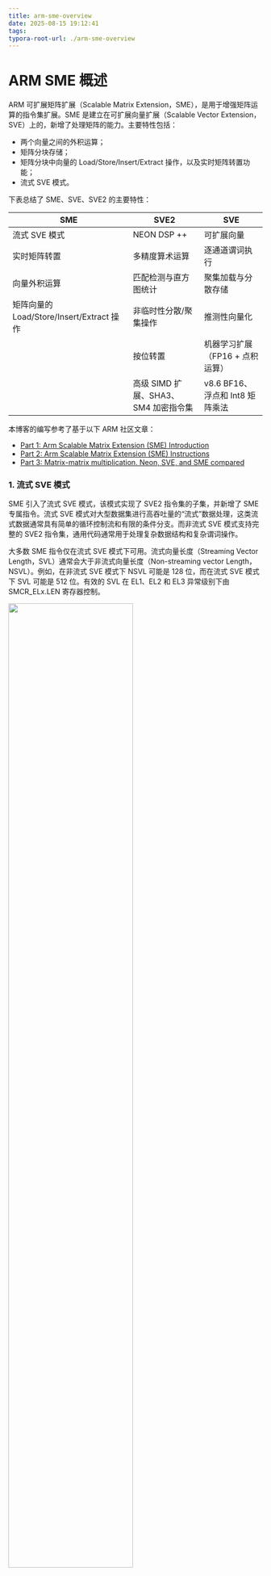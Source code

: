 ```yaml
---
title: arm-sme-overview
date: 2025-08-15 19:12:41
tags:
typora-root-url: ./arm-sme-overview
---
```


# ARM SME 概述

ARM 可扩展矩阵扩展（Scalable Matrix Extension，SME），是用于增强矩阵运算的指令集扩展。SME 是建立在可扩展向量扩展（Scalable Vector Extension，SVE）上的，新增了处理矩阵的能力。主要特性包括：

- 两个向量之间的外积运算；
- 矩阵分块存储；
- 矩阵分块中向量的 Load/Store/Insert/Extract 操作，以及实时矩阵转置功能；
- 流式 SVE 模式。

下表总结了 SME、SVE、SVE2 的主要特性：

| SME                                       | SVE2                                 | SVE                             |
| ----------------------------------------- | ------------------------------------ | ------------------------------- |
| 流式 SVE 模式                             | NEON DSP ++                          | 可扩展向量                      |
| 实时矩阵转置                              | 多精度算术运算                       | 逐通道谓词执行                  |
| 向量外积运算                              | 匹配检测与直方图统计                 | 聚集加载与分散存储              |
| 矩阵向量的 Load/Store/Insert/Extract 操作 | 非临时性分散/聚集操作                | 推测性向量化                    |
|                                           | 按位转置                             | 机器学习扩展（FP16 + 点积运算） |
|                                           | 高级 SIMD 扩展、SHA3、SM4 加密指令集 | v8.6 BF16、浮点和 Int8 矩阵乘法 |

本博客的编写参考了基于以下 ARM 社区文章：
- [Part 1: Arm Scalable Matrix Extension (SME) Introduction](https://community.arm.com/arm-community-blogs/b/architectures-and-processors-blog/posts/arm-scalable-matrix-extension-introduction)
- [Part 2: Arm Scalable Matrix Extension (SME) Instructions](https://community.arm.com/arm-community-blogs/b/architectures-and-processors-blog/posts/arm-scalable-matrix-extension-introduction-p2)
- [Part 3: Matrix-matrix multiplication. Neon, SVE, and SME compared](https://community.arm.com/arm-community-blogs/b/architectures-and-processors-blog/posts/matrix-matrix-multiplication-neon-sve-and-sme-compared)

### 1. 流式 SVE 模式

SME 引入了流式 SVE 模式，该模式实现了 SVE2 指令集的子集，并新增了 SME 专属指令。流式 SVE 模式对大型数据集进行高吞吐量的“流式”数据处理，这类流式数据通常具有简单的循环控制流和有限的条件分支。而非流式 SVE 模式支持完整的 SVE2 指令集，通用代码通常用于处理复杂数据结构和复杂谓词操作。

大多数 SME 指令仅在流式 SVE 模式下可用。流式向量长度（Streaming Vector Length，SVL）通常会大于非流式向量长度（Non-streaming vector Length，NSVL）。例如，在非流式 SVE 模式下 NSVL 可能是 128 位，而在流式 SVE 模式下 SVL 可能是 512 位。有效的 SVL 在 EL1、EL2 和 EL3 异常级别下由 SMCR_ELx.LEN 寄存器控制。

<img src="1.png" width="70%">

### 2. 非流式 SVE 模式与流式 SVE 模式之间的切换

如果处理器同时实现了 SME 与 SVE2，应用程序可根据需求在不同运行模式间切换。例如，根据需要处理的向量长度，选择不同的处理模式，提升数据处理效率。

SME 新增了 **`PSTATE.{SM, ZA}`** 位用于分别控制启用/禁用流式 SVE 模式和 SME ZA 存储区，可以使用 `MSR` 指令在流式向量控制寄存器（Streaming Vector Control Register，SVCR）中进行修改，具体操作如下：

- `MSR SVCRSM, #<imm>`
- `MSR SVCRZA, #<imm>`
- `MSR SVCRSMZA, #<imm>`

**`SMSTART`** 指令是 `MSR` 指令的别名，可用于设置 PSTATE.SM 和 PSTATE.ZA 的状态：

- `SMSTART`：同时启用流式 SVE 模式和 ZA 存储访问；
- `SMSTART SM`：启用流式 SVE 模式；
- `SMSTART ZA`：启用 ZA 存储访问。

**`SMSTOP`** 指令是 `MSR` 指令的别名，可清除 PSTATE.SM 和 PSTATE.ZA 状态：

- `SMSTOP`：同时禁用流式 SVE 模式和 ZA 存储访问；
- `SMSTOP SM`：禁用流式 SVE 模式；
- `SMSTOP ZA`：禁用 ZA 存储访问。

<img src="2.png" width="30%">

### 3. SME 架构状态

与 SVE2 类似，流式 SVE 模式提供大小为 SVL 的向量寄存器 Z0-Z31 和谓词寄存器 P0-P15。SVE 向量寄存器 Zn 的最低编号位也包含固定长度的 Vn、Qn、Dn、Sn、Hn 和 Bn 寄存器。当进入流式 SVE 模式（PSTATE.SM 从 0 变为 1）或退出流式 SVE 模式（PSTATE.SM 从 1 变为 0）时，所有这些寄存器都会被清零。

<img src="3.png" width="40%">

大多数非流式 SVE2 指令可在流式 SVE 模式下使用，但可能使用不同的向量长度。当前有效向量长度 VL 可通过 RDSVL 指令读取：

- `RDSVL <Xd>, #<imm>`

请注意，在流式 SVE 模式下，软件很少需要显式读取 SVL 值。RDSVL 指令通常用于在非流式模式下确定 SVL 值。

### 4. ZA 矩阵

SME 新引入的 ZA 矩阵是一个二维正方形字节数组，其维度为 `(SVL in bytes) x (SVL in bytes)`。例如，若流式 SVE 模式下的向量长度为 256 位（32 字节），则 ZA 存储的大小为 32x32=1024 字节。

ZA 矩阵可以通过以下三个方式进行访问：

- ZA 矩阵向量
- ZA 分块
- ZA 分块切片

<img src="4.png" width="40%">

##### 4.1. ZA 矩阵向量

就像前面提到的，ZA 矩阵的维度为 SVL 对应的字节数。对每一个 SVL 位的向量，可以按照 8 位、16 位、32 位、64 位或 128 位的方式进行访问：

- ` ZA.B[N], ZA.H[N], ZA.S[N], ZA.D[N], ZA.Q[N]`

为实现上下文切换功能，新增了 SME 架构的 LDR 和 STR 指令，用于在内存与 ZA 矩阵向量之间加载和存储数据：

- `LDR ZA[<Wv>, <imm>], [<Xn|SP>{, #<imm>, MUL VL}]`
- `STR ZA[<Wv>, <imm>], [<Xn|SP>{, #<imm>, MUL VL}]`

##### 4.2. ZA 分块

ZA 矩阵分块是 ZA 矩阵内部的一个二维正方形子矩阵。ZA 矩阵分块的宽度始终为 SVL，与 ZA 矩阵的宽度相同。可用分块数量由元素数据类型大小决定：

- 当元素数据类型为 8 位时，ZA 只能作为一个分块 ZA0.B 进行访问；
- 当元素数据类型为 16 位时，ZA 可被访问为两个分块 ZA0.H-ZA1.H；
- 当元素数据类型为 32 位时，ZA 可被访问为四个分块 ZA0.S-ZA3.S；
- 当元素数据类型为 64 位时，ZA 可被访问为八个分块 ZA0.D-ZA7.D；
- 当元素数据类型为 128 位时，ZA 可被访问为十六个分块 ZA0.Q-ZA15.Q。

例如，若 SVL 为 256 位（32 字节）且元素数据类型大小为 8 位，则 ZA 可视为 ZA0.B，即 32 个（32×1 字节）向量。

<img src="5.png" width="40%">

若 SVL 为 256 位（32 字节）且元素数据类型大小为 16 位，则 ZA 可视为两个分块 ZA0.H 和 ZA1.H，每个分块可视为 16 个（16×2 字节）向量。

<img src="6.png" width="40%">

（*这里我没有理解，为什么数据位宽越大，可访问的矩阵分块数量越多？*）

##### 4.3. ZA 分块切片

ZA 矩阵分块可以进行切片访问。ZA 分块切片是指 ZA 分块内水平或垂直方向上连续元素的一维集合。对 ZA 分块的向量操作实际上就是ZA 分块切片：

- 方向：水平或垂直分块切片通过在 ZA 分块名称后添加 H 或 V 后缀表示；
- 索引：分块切片通过在 ZA 分块名称后添加切片索引 [N] 表示。

例如，下图展示了当 SVL 为 128 位时的 ZA 分块 ZA0.B。ZA0V.B[0]和 ZA0V.B[13]访问垂直分块切片，ZA0H.B[0]和 ZA0H.B[15]访问水平分块切片。

<img src="7.png" width="40%">

下图展示了另一个图块切片访问的示例，其中 SVL 为 128 位，元素类型大小为 16 位：

<img src="8.png" width="40%">

为提高硬件访问 ZA 矩阵分块及其切片时的效率，ZA 矩阵分块的切片采用了交错排列方式。下图展示了这种交错排列的示例。本例中 SVL 为 256 位，元素数据类型大小为 16 位。这意味着 ZA 可视为由 ZA0H 和 ZA1H 两个矩阵分块组成，其水平切片呈交错排列：

<img src="9.png" width="100%">

下图展示了不同元素数据类型大小与水平和垂直分块切片组合视图的示例。左侧列展示了 ZA 存储中每行数据的不同寻址方式。设 `SIZE` 为向量元素的大小，其中对于数据类型 B、H、S、D 或 Q，`SIZE` 分别为 1、2、4、8 或 16。设 `NUM_OF_ELEMENTS` 为向量中的元素数量，即 `bytes_of(SVL)/SIZE`。`ZAnH.<B|H|S|D|Q>[m]` 访问包含 ZA 存储中完整行 `(m*SIZE+n)` 的向量。`ZAnV.<B|H|S|D|Q>[m]` 访问包含列 `(m*SIZE)` 与行 `(i*SIZE+n)` 元素的向量，其中 `i` 为 `0~(NUM_OF_ELEMENTS-1)`。

<img src="10.png" width="100%">

